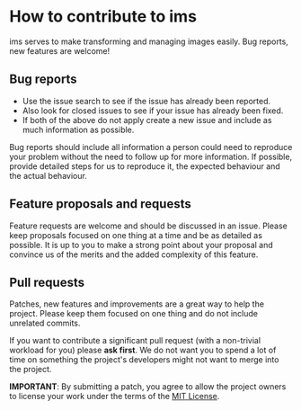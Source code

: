 # How to contribute to ims

ims serves to make transforming and managing images easily. Bug reports, new features are welcome!

## Bug reports

- Use the issue search to see if the issue has already been reported.
- Also look for closed issues to see if your issue has already been fixed.
- If both of the above do not apply create a new issue and include as much information as possible.

Bug reports should include all information a person could need to reproduce your problem without the need to
follow up for more information. If possible, provide detailed steps for us to reproduce it, the expected
behaviour and the actual behaviour.

## Feature proposals and requests

Feature requests are welcome and should be discussed in an issue. Please keep proposals focused on one thing
at a time and be as detailed as possible. It is up to you to make a strong point about your proposal and convince
us of the merits and the added complexity of this feature.

## Pull requests

Patches, new features and improvements are a great way to help the project. 
Please keep them focused on one thing and do not include unrelated commits.

If you want to contribute a significant pull request (with a non-trivial workload for you) please **ask first**. We do not want you to spend
a lot of time on something the project's developers might not want to merge into the project.

**IMPORTANT**: By submitting a patch, you agree to allow the project
owners to license your work under the terms of the [MIT License](LICENSE.md).
